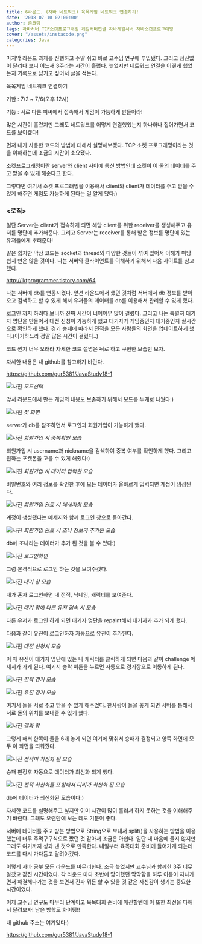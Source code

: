 ```yaml
---
title: 6라운드. (자바 네트워크) 육목게임 네트워크 연결하기!
date: '2018-07-10 02:00:00'
author: 줌코딩
tags: 자바서버 TCP소켓프로그래밍 게임서버연결 자바게임서버 자바소켓프로그래밍
cover: "/assets/instacode.png"
categories: Java
---
```



마지막 라운드 과제를 진행하고 주말 쉬고 바로 교수님 연구에 투입됐다. 그리고 정신없이 달리다 보니 어느새 3주라는 시간이 흘렀다. 늦었지만 네트워크 연결을 어떻게 했었는지 기록으로 남기고 싶어서 글을 적는다.

육목게임 네트워크 연결하기

기한 : 7/2 ~ 7/6(오후 12시)

기능 : 서로 다른 피씨에서 접속해서 게임이 가능하게 만들어라!

많은 시간이 흘렀지만 그래도 네트워크를 어떻게 연결했었는지 하나하나 집어가면서 코드를 보이겠다!


먼저 내가 사용한 코드의 방법에 대해서 설명해보겠다.
TCP 소켓 프로그래밍이라는 것을 이해하는데 조금의 시간이 소요됐다. 

소켓프로그래밍이란 server와 client 사이에 통신 방법인데 소켓이 이 둘의 데이터를 주고 받을 수 있게 해준다고 한다. 

그렇다면 여기서 소켓 프로그래밍을 이용해서 client와 client가 데이터를 주고 받을 수 있게 해주면 게임도 가능하게 된다는 걸 알게 됐다:)

### <로직>

일단 Server는 client가 접속하게 되면 해당 client를 위한 receiver를 생성해주고 유저를 명단에 추가해준다.
그리고 Server는 receiver를 통해 받은 정보를 명단에 있는 유저들에게 뿌려준다!

말은 쉽지만 막상 코드는 socket과 thread와 다양한 것들이 섞여 있어서 이해가 마냥 쉽지 만은 않을 것이다.
나는 서버와 클라이언트를 이해하기 위해서 다음 사이트를 참고했다.

<http://lktprogrammer.tistory.com/64>


나는 서버에 db를 연동시켰다. 앞선 라운드에서 했던 것처럼 서버에서 db 정보를 받아오고 검색하고 할 수 있게 해서 유저들의 데이터를 db를 이용해서 관리할 수 있게 했다.

로그인 까지 하려다 보니까 진짜 시간이 너어어무 많이 걸렸다.
그리고 나는 특별히 대기자 명단을 만들어서 대전 신청이 가능하게 했고 대기자가 게임중인지 대기중인지 실시간으로 확인하게 했다.
경기 승패에 따라서 전적을 모든 사람들의 화면을 업데이트하게 했다.(이거하느라 정말 많은 시간이 걸렸다..)

코드 짠지 너무 오래라 자세한 코드 설명은 뒤로 하고 구현한 모습만 보자.

자세한 내용은 내 github를 참고하기 바란다.

<https://github.com/gur5381/JavaStudy18-1>



![사진](https://raw.githubusercontent.com/zoomKoding/zoomKoding.github.io/master/assets/_posts/Java-Project/Round6/1.png)
*모드선택*

앞서 라운드에서 만든 게임의 내용도 보존하기 위해서 모드를 두개로 나눴다:)

![사진](https://raw.githubusercontent.com/zoomKoding/zoomKoding.github.io/master/assets/_posts/Java-Project/Round6/2.png)
*첫 화면*

server가 db를 참조하면서 로그인과 회원가입이 가능하게 했다.

![사진](https://raw.githubusercontent.com/zoomKoding/zoomKoding.github.io/master/assets/_posts/Java-Project/Round6/3.png)
*회원가입 시 중복확인 모습*

회원가입 시 username과 nickname을 검색하여 중복 여부를 확인하게 했다. 그리고 원하는 포켓몬을 고를 수 있게 해줬다:)

![사진](https://raw.githubusercontent.com/zoomKoding/zoomKoding.github.io/master/assets/_posts/Java-Project/Round6/4.png)
*회원가입 시 데이터 입력한 모습*

비밀번호와 여러 정보를 확인한 후에 모든 데이터가 올바르게 입력되면 계정이 생성된다.

![사진](https://raw.githubusercontent.com/zoomKoding/zoomKoding.github.io/master/assets/_posts/Java-Project/Round6/5.png)
*회원가입 완료 시 메세지창 모습*

계정이 생성됐다는 메세지와 함께 로그인 창으로 돌아간다.

![사진](https://raw.githubusercontent.com/zoomKoding/zoomKoding.github.io/master/assets/_posts/Java-Project/Round6/6.png)
*회원가입 완료 시 조나 정보가 추기된 모습*

db에 조나라는 데이터가 추가 된 것을 볼 수 있다:)

![사진](https://raw.githubusercontent.com/zoomKoding/zoomKoding.github.io/master/assets/_posts/Java-Project/Round6/7.png)
*로그인화면*

그럼 본격적으로 로그인 하는 것을 보여주겠다.

![사진](https://raw.githubusercontent.com/zoomKoding/zoomKoding.github.io/master/assets/_posts/Java-Project/Round6/8.png)
*대기 창 모습*

내가 혼자 로그인하면 내 전적, 닉네임, 캐릭터를 보여준다.

![사진](https://raw.githubusercontent.com/zoomKoding/zoomKoding.github.io/master/assets/_posts/Java-Project/Round6/9.png)
*대기 창에 다른 유저 접속 시 모습*

다른 유저가 로그인 하게 되면 대기자 명단을 repaint해서 대기자가 추가 되게 했다.

다음과 같이 유진이 로그인하자 자동으로 유진이 추가된다.

![사진](https://raw.githubusercontent.com/zoomKoding/zoomKoding.github.io/master/assets/_posts/Java-Project/Round6/10.png)
*대전 신청시 모습*

이 때 유진이 대기자 명단에 있는 내 캐릭터를 클릭하게 되면 다음과 같이 challenge 메세지가 가게 된다. 여기서 승락 버튼을 누르면 자동으로 경기장으로 이동하게 된다.

![사진](https://raw.githubusercontent.com/zoomKoding/zoomKoding.github.io/master/assets/_posts/Java-Project/Round6/11.png)
*진혁 경기 모습*

![사진](https://raw.githubusercontent.com/zoomKoding/zoomKoding.github.io/master/assets/_posts/Java-Project/Round6/12.png)
*유진 경기 모습*

여기서 돌을 서로 주고 받을 수 있게 해주었다. 한사람이 돌을 놓게 되면 서버를 통해서 서로 돌의 위치를 보내줄 수 있게 했다.

![사진](https://raw.githubusercontent.com/zoomKoding/zoomKoding.github.io/master/assets/_posts/Java-Project/Round6/13.png)
*결과 창*

그렇게 해서 한쪽이 돌을 6개 놓게 되면 여기에 맞춰서 승패가 결정되고 양쪽 화면에 모두 이 화면을 띄워줬다.

![사진](https://raw.githubusercontent.com/zoomKoding/zoomKoding.github.io/master/assets/_posts/Java-Project/Round6/14.png)
*전적이 최신화 된 모습*

승패 판정후 자동으로 데이터가 최신화 되게 했다.

![사진](https://raw.githubusercontent.com/zoomKoding/zoomKoding.github.io/master/assets/_posts/Java-Project/Round6/15.png)
*전적 최신화를 포함해서 디비가 최신화 된 모습*

db에 데이터가 최신화된 모습이다:)

자세한 코드를 설명해주고 싶지만 이미 시간이 많이 흘러서 하지 못하는 것을 이해해주기 바란다. 그래도 오랜만에 보는 데도 기분이 좋다.

서버에 데이터를 주고 받는 방법으로 String으로 보내서 split()을 사용하는 방법을 이용했는데 너무 주먹구구식으로 짰던 것 같아서 조금은 아쉽다. 일단 내 마음에 들지 않지만 그래도 여기까지 성과 낸 것으로 만족한다. 내일부터 육목대회 준비에 들어가게 되는데 코드를 다시 가다듬고 달려야겠다. 

이렇게 자바 공부 모든 라운드를 마무리한다. 조금 늦었지만 교수님과 함께한 3주 너무 알찼고 값진 시간이었다. 각 라운드 마다 초반에 맞이했던 막막함을 하루 이틀이 지나가면서 해결해나가는 것을 보면서 진짜 뭐든 할 수 있을 것 같은 자신감이 생기는 중요한 시간이었다.

이제 교수님 연구도 마무리 단계이고 육목대회 준비에 매진할텐데 이 또한 최선을 다해서 달려보자! 남은 방학도 화이팅!!

내 github 주소는 여기있다:)

<https://github.com/gur5381/JavaStudy18-1>
